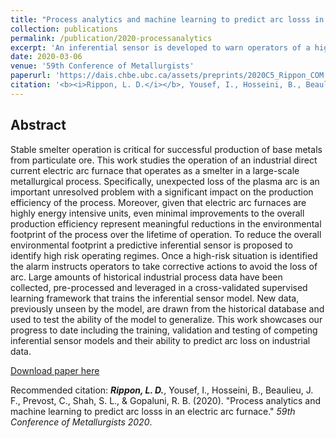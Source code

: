 ```yaml
---
title: "Process analytics and machine learning to predict arc losss in an electric arc furnace"
collection: publications
permalink: /publication/2020-processanalytics
excerpt: 'An inferential sensor is developed to warn operators of a high risk of impending arc loss so that they can take corrective actions and avoid the process fault.'
date: 2020-03-06
venue: '59th Conference of Metallurgists'
paperurl: 'https://dais.chbe.ubc.ca/assets/preprints/2020C5_Rippon_COM.pdf'
citation: '<b><i>Rippon, L. D.</i></b>, Yousef, I., Hosseini, B., Beaulieu, J. F., Prevost, C., Shah, S. L., & Gopaluni, R. B. (2020). &quot;Process analytics and machine learning to predict arc losss in an electric arc furnace.&quot; <i>59th Conference of Metallurgists 2020</i>.'
---
```


## Abstract
Stable smelter operation is critical for successful production of base metals from particulate ore.
This work studies the operation of an industrial direct current electric arc furnace that operates as a smelter
in a large-scale metallurgical process. Specifically, unexpected loss of the plasma arc is an important
unresolved problem with a significant impact on the production efficiency of the process. Moreover, given
that electric arc furnaces are highly energy intensive units, even minimal improvements to the overall
production efficiency represent meaningful reductions in the environmental footprint of the process over
the lifetime of operation. To reduce the overall environmental footprint a predictive inferential sensor is
proposed to identify high risk operating regimes. Once a high-risk situation is identified the alarm instructs
operators to take corrective actions to avoid the loss of arc. Large amounts of historical industrial process
data have been collected, pre-processed and leveraged in a cross-validated supervised learning framework
that trains the inferential sensor model. New data, previously unseen by the model, are drawn from the
historical database and used to test the ability of the model to generalize. This work showcases our
progress to date including the training, validation and testing of competing inferential sensor models and
their ability to predict arc loss on industrial data.

[Download paper here](https://dais.chbe.ubc.ca/assets/preprints/2020C5_Rippon_COM.pdf)

Recommended citation: <b><i>Rippon, L. D.</i></b>, Yousef, I., Hosseini, B., Beaulieu, J. F., Prevost, C., Shah, S. L., & Gopaluni, R. B. (2020). "Process analytics and machine learning to predict arc losss in an electric arc furnace." <i>59th Conference of Metallurgists 2020</i>.
